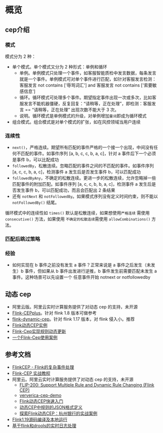 # 概览

## cep介绍

### 模式

模式分为 2 种：

* 单个模式。单个模式又分为 2 种形式：单例和循环
  * 单例。单例模式只处理一个事件，如客服智能质检中发言数据，每条发言就是一个事件。单例模式可对单个事件进行匹配，如针对客服发言检测：客服发言 not contains ['辱骂词汇'] and 客服发言 not contains ['索要敏感信息']
  * 循环。循环模式可处理多个事件。期望指定事件出现一次或多次，比如客服发言不能机器僵硬，反复回复：“请稍等，正在处理”，即检测：客服发言 == “请稍等，正在处理” 出现次数不能大于 3 次。
  * 说明。循环模式是单例模式的升级，对单例增加`量词`即成为循环模式
* 组合模式。组合模式是对单个模式的扩张，如在风控领域当用户连续

### 连续性

* `next()`，严格连续。期望所有匹配的事件严格的一个接一个出现，中间没有任何不匹配的事件。如事件序列 [a, b, c, c, b, a, c]，针对 a 事件后下一个必须是事件 b，可以比配成功
* `followedBy`，松散连续。忽略匹配的事件之间的不匹配的事件。如事件序列 [a, c, c, b, a, c]，检测事件 a 发生后是否发生事件 b，可以匹配成功
* `followedByAny`，不确定的松散连续。更进一步的松散连续，允许忽略掉一些匹配事件的附加匹配。如事件序列 [a, c, c, b, b, a, c]，检测事件 a 发生后是否发生事件 b，可以匹配成功，而且会匹配出 2 条结果
* 还有 `notNext` 和 `notFollowedBy`。如果模式序列没有定义时间约束，则不能以 `notFollowedBy()` 结尾。

循环模式中的连续性如 `times()` 默认是松散连续，如果想使用`严格连续` 需使用 `consecutive()` 方法，如果使用 `不确定的松散连续`需使用 `allowCombinations()` 方法。

### 匹配后跳过策略



### 经验

* 如何实现在 b 事件之前没有发生 a 事件？正常来说是 a 事件之后发生（未发生）b 事件，但如果从 b 事件出发进行逆推，b 事件发生前需要匹配未发生 a 事件。这种场景可以先设置一个 任意事件开始 notnext or notfollowedby 

## 动态 cep

* 阿里云版。阿里云实时计算服务提供了对动态 cep 的支持，未开源
* [Flink-CEPplus](https://github.com/ljygz/Flink-CEPplus)。针对 flink 1.8 版本可做参考
* [flink-dynamic-cep](https://github.com/shirukai/flink-dynamic-cep)。针对 flink 1.17 版本，对 flink 侵入小。推荐
* [Flink动态CEP实例](https://jxeditor.github.io/2021/06/02/Flink%E5%8A%A8%E6%80%81CEP%E5%AE%9E%E4%BE%8B/)
* [Flink-Cep实现规则动态更新](https://blog.csdn.net/young_0609/article/details/110407781)
* [一个Flink-Cep使用案例](https://blog.51cto.com/u_9928699/3699677)

## 参考文档

* [FlinkCEP - Flink的复杂事件处理](https://nightlies.apache.org/flink/flink-docs-master/zh/docs/libs/cep/#flinkcep---flink%e7%9a%84%e5%a4%8d%e6%9d%82%e4%ba%8b%e4%bb%b6%e5%a4%84%e7%90%86)
* [Flink-CEP 实战教程](https://blog.csdn.net/qq_43048957/article/details/135508027)
* 阿里云。阿里云实时计算服务提供了对动态 cep 的支持，未开源
  * [FLIP-200: Support Multiple Rule and Dynamic Rule Changing (Flink CEP)](https://cwiki.apache.org/confluence/pages/viewpage.action?pageId=195730308)
  * [ververica-cep-demo](https://github.com/RealtimeCompute/ververica-cep-demo)
  * [Flink动态CEP快速入门](https://help.aliyun.com/zh/flink/realtime-flink/getting-started/getting-started-with-dynamic-flink-cep)
  * [动态CEP中规则的JSON格式定义](https://help.aliyun.com/zh/flink/definitions-of-rules-in-the-json-format-in-dynamic-flink-cep)
  * [探索Flink动态CEP：杭州银行的实战案例](https://developer.aliyun.com/article/1646649)
* [Flink1.19源码编译及本地运行](https://blog.csdn.net/qq_20672231/article/details/147017660)
* [基于flink和drools的实时日志处理](https://github.com/luxiaoxun/eagle)
